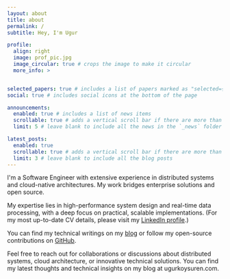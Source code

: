 ```yaml
---
layout: about
title: about
permalink: /
subtitle: Hey, I'm Ugur

profile:
  align: right
  image: prof_pic.jpg
  image_circular: true # crops the image to make it circular
  more_info: >


selected_papers: true # includes a list of papers marked as "selected={true}"
social: true # includes social icons at the bottom of the page

announcements:
  enabled: true # includes a list of news items
  scrollable: true # adds a vertical scroll bar if there are more than 3 news items
  limit: 5 # leave blank to include all the news in the `_news` folder

latest_posts:
  enabled: true
  scrollable: true # adds a vertical scroll bar if there are more than 3 new posts items
  limit: 3 # leave blank to include all the blog posts
---
```


I'm a Software Engineer with extensive experience in distributed systems and cloud-native architectures. My work bridges enterprise solutions and open source.

My expertise lies in high-performance system design and real-time data processing, with a deep focus on practical, scalable implementations. (For my most up-to-date CV details, please visit my [LinkedIn profile](https://linkedin.com/in/koysurenugur).)

You can find my technical writings on my [blog](https://ugurkoysuren.com) or follow my open-source contributions on [GitHub](https://github.com/ugurkoysuren).

Feel free to reach out for collaborations or discussions about distributed systems, cloud architecture, or innovative technical solutions. You can find my latest thoughts and technical insights on my blog at ugurkoysuren.com.

